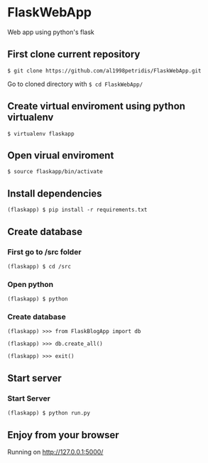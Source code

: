 # FlaskWebApp
Web app using python's flask

## First clone current repository
``` $ git clone https://github.com/al1998petridis/FlaskWebApp.git ```

Go to cloned directory with ``` $ cd FlaskWebApp/ ```

## Create virtual enviroment using python virtualenv
``` $ virtualenv flaskapp ```

## Open virual enviroment
``` $ source flaskapp/bin/activate ```

## Install dependencies
``` (flaskapp) $ pip install -r requirements.txt ```

## Create database
### First go to /src folder
``` (flaskapp) $ cd /src ```
### Open python
``` (flaskapp) $ python ```
### Create database
``` (flaskapp) >>> from FlaskBlogApp import db ```

``` (flaskapp) >>> db.create_all() ```

``` (flaskapp) >>> exit() ```

## Start server 
### Start Server
``` (flaskapp) $ python run.py ```
## Enjoy from your browser
Running on http://127.0.0.1:5000/
